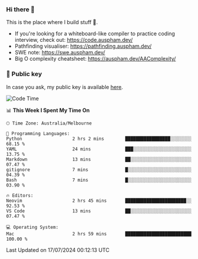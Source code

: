 ### Hi there 👋

This is the place where I build stuff 👀. 

- If you're looking for a whiteboard-like compiler to practice coding interview, check out: https://code.auspham.dev/
- Pathfinding visualiser: https://pathfinding.auspham.dev/
- SWE note: https://swe.auspham.dev/
- Big O complexity cheatsheet: https://auspham.dev/AAComplexity/

### 🔑 Public key

In case you ask, my public key is available [here](https://public.auspham.dev/).

<!--START_SECTION:waka-->
![Code Time](http://img.shields.io/badge/Code%20Time-1%2C312%20hrs%2048%20mins-blue)

📊 **This Week I Spent My Time On** 

```text
🕑︎ Time Zone: Australia/Melbourne

💬 Programming Languages: 
Python                   2 hrs 2 mins        █████████████████░░░░░░░░   68.15 % 
YAML                     24 mins             ███░░░░░░░░░░░░░░░░░░░░░░   13.75 % 
Markdown                 13 mins             ██░░░░░░░░░░░░░░░░░░░░░░░   07.47 % 
gitignore                7 mins              █░░░░░░░░░░░░░░░░░░░░░░░░   04.39 % 
Bash                     7 mins              █░░░░░░░░░░░░░░░░░░░░░░░░   03.90 % 

🔥 Editors: 
Neovim                   2 hrs 45 mins       ███████████████████████░░   92.53 % 
VS Code                  13 mins             ██░░░░░░░░░░░░░░░░░░░░░░░   07.47 % 

💻 Operating System: 
Mac                      2 hrs 59 mins       █████████████████████████   100.00 % 
```


 Last Updated on 17/07/2024 00:12:13 UTC
<!--END_SECTION:waka-->

<!--
**rockmanvnx6/rockmanvnx6** is a ✨ _special_ ✨ repository because its `README.md` (this file) appears on your GitHub profile.

Here are some ideas to get you started:

- 🔭 I’m currently working on ...
- 🌱 I’m currently learning ...
- 👯 I’m looking to collaborate on ...
- 🤔 I’m looking for help with ...
- 💬 Ask me about ...
- 📫 How to reach me: ...
- 😄 Pronouns: ...
- ⚡ Fun fact: ...
-->
